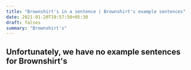 ```yaml
---
title: "Brownshirt's in a sentence | Brownshirt's example sentences"
date: 2021-01-20T19:57:50+05:30
draft: falses
summary: "Brownshirt's"
---
```

## Unfortunately, we have no example sentences for Brownshirt's                 
